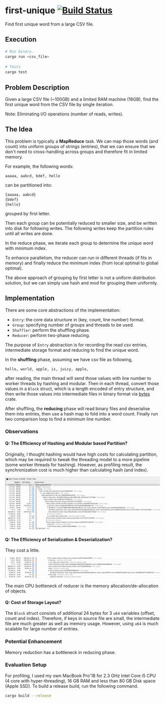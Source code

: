# first-unique [![Build Status](https://travis-ci.com/tz70s/first-unique.svg?token=q2MTgdyCTSXkarGyJWZp&branch=master)](https://travis-ci.com/tz70s/first-unique)
Find first unique word from a large CSV file.

## Execution

```bash
# Run binary.
cargo run <csv_file>

# Tests
cargo test
```

## Problem Description

Given a large CSV file (~100GB) and a limited RAM machine (16GB), find the first unique word from the CSV file by single iteration.

Note: Eliminating I/O operations (number of reads, writes).

## The Idea

This problem is typically a **MapReduce** task.
We can map those words (and count) into uniform groups of strings (entries),
that we can ensure that we don't need to cross-handling across groups and therefore fit in limited memory.

For example, the following words:

```
aaaaa, aabcd, bdef, hello
```

can be partitioned into:

```
{aaaaa, aabcd}
{bdef}
{hello}
```

grouped by first letter.

Then each group can be potentially reduced to smaller size, and be written into disk for following writes.
The following writes keep the partition rules until all writes are done.

In the reduce phase,
we iterate each group to determine the unique word with minimum index.

To enhance parallelism,
the reducer can run in different threads (if fits in memory) and finally reduce the minimum index (from local optimal to global optimal).

The above approach of grouping by first letter is not a uniform distribution solution, but we can simply use hash and mod for grouping them uniformly.

## Implementation

There are some core abstractions of the implementation:

* `Entry`: the core data structure in (key, count, line number) format.
* `Group`: specifying number of groups and threads to be used.
* `Shuffler`: perform the shuffling phase.
* `Reducer`: perform two-phase reducing.

The purpose of `Entry` abstraction is for recording the read csv entries, intermediate storage format and reducing to find the unique word.

In the **shuffling** phase, assuming we have csv file as following,

```csv
hello, world, apple, is, juicy, apple,
```

after reading, the main thread will send those values with line number to worker threads by hashing and modular.
Then in each thread, convert those values in a `Block` struct, which is a length encoded of entry structure,
and then write those values into intermediate files in binary format via [bytes](https://docs.rs/crate/bytes/0.4.12) crate.

After shuffling, the **reducing** phase will read binary files and deserialise them into entries, then use a hash map to fold into a word count.
Finally run two comparison loop to find a minimum line number.

### Observations

#### Q: The Efficiency of Hashing and Modular based Partition?

Originally, I thought hashing would have high costs for calculating partition,
which may be required to tweak the threading model to a more pipeline (some worker threads for hashing).
However, as profiling result, the synchronization cost is much higher than calculating hash (and index).

![call stack of shuffler](https://github.com/tz70s/first-unique/blob/master/images/callstack_shuffle.png)

#### Q: The Efficiency of Serialization & Deserialization?

They cost a little.

![call stack of reducer](https://github.com/tz70s/first-unique/blob/master/images/callstack_reduce.png)

The main CPU bottleneck of reducer is the memory allocation/de-allocation of objects.

#### Q: Cost of Storage Layout?

The `Block` struct consists of additional 24 bytes for 3 `u64` variables (offset, count and index).
Therefore, if keys in source file are small, the intermediate file are much greater as well as memory usage.
However, using `u64` is much scalable for large number of entries.

### Potential Enhancement

Memory reduction has a bottleneck in reducing phase.

### Evaluation Setup

For profiling, I used my own MacBook Pro'18 for 2.3 GHz Intel Core i5 CPU (4 core with hyper-threading), 16 GB RAM and less than 80 GB Disk space (Apple SSD).
To build a release build, run the following command.

```bash
cargo build --release
```
